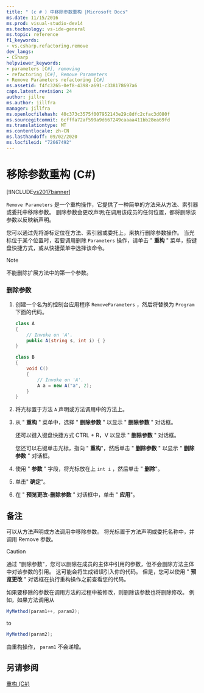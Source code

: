```yaml
---
title: " (c # ) 中移除参数重构 |Microsoft Docs"
ms.date: 11/15/2016
ms.prod: visual-studio-dev14
ms.technology: vs-ide-general
ms.topic: reference
f1_keywords:
- vs.csharp.refactoring.remove
dev_langs:
- CSharp
helpviewer_keywords:
- parameters [C#], removing
- refactoring [C#], Remove Parameters
- Remove Parameters refactoring [C#]
ms.assetid: f4fc3265-0ef8-4398-a691-c338178697a6
caps.latest.revision: 24
author: jillre
ms.author: jillfra
manager: jillfra
ms.openlocfilehash: 40c373c3575f007952143e29c8dfc2cfac3d080f
ms.sourcegitcommit: 6cfffa72af599a9d667249caaaa411bb28ea69fd
ms.translationtype: MT
ms.contentlocale: zh-CN
ms.lasthandoff: 09/02/2020
ms.locfileid: "72667492"
---
```

# <a name="remove-parameters-refactoring-c"></a>移除参数重构 (C#)
[!INCLUDE[vs2017banner](../includes/vs2017banner.md)]

`Remove Parameters` 是一个重构操作，它提供了一种简单的方法来从方法、索引器或委托中移除参数。 删除参数会更改声明;在调用该成员的任何位置，都将删除该参数以反映新声明。

 您可以通过先将游标定位在方法、索引器或委托上，来执行删除参数操作。 当光标位于某个位置时，若要调用删除 `Parameters` 操作，请单击 " **重构** " 菜单，按键盘快捷方式，或从快捷菜单中选择该命令。

> [!NOTE]
> 不能删除扩展方法中的第一个参数。

### <a name="to-remove-parameters"></a>删除参数

1. 创建一个名为的控制台应用程序 `RemoveParameters` ，然后将替换为 `Program` 下面的代码。

    ```csharp
    class A
    {
        // Invoke on 'A'.
        public A(string s, int i) { }
    }

    class B
    {
        void C()
        {
            // Invoke on 'A'.
            A a = new A("a", 2);
        }
    }
    ```

2. 将光标置于方法 `A` 声明或方法调用中的方法上。

3. 从 " **重构** " 菜单中，选择 " **删除参数** " 以显示 " **删除参数** " 对话框。

     还可以键入键盘快捷方式 CTRL + R，V 以显示 " **删除参数** " 对话框。

     您还可以右键单击光标，指向 " **重构**"，然后单击 " **删除参数** " 以显示 " **删除参数** " 对话框。

4. 使用 " **参数** " 字段，将光标放在上 `int i` ，然后单击 " **删除**"。

5. 单击" **确定**"。

6. 在 " **预览更改-删除参数** " 对话框中，单击 " **应用**"。

## <a name="remarks"></a>备注
 可以从方法声明或方法调用中移除参数。 将光标置于方法声明或委托名称中，并调用 Remove 参数。

> [!CAUTION]
> 通过 "删除参数"，您可以删除在成员的主体中引用的参数，但不会删除方法主体中对该参数的引用。 这可能会将生成错误引入你的代码。 但是，您可以使用 " **预览更改** " 对话框在执行重构操作之前查看您的代码。

 如果要移除的参数在调用方法的过程中被修改，则删除该参数也将删除修改。 例如，如果方法调用从

```csharp
MyMethod(param1++, param2);
```

 to

```csharp
MyMethod(param2);
```

 由重构操作， `param1` 不会递增。

## <a name="see-also"></a>另请参阅
 [重构 (C#)](../csharp-ide/refactoring-csharp.md)